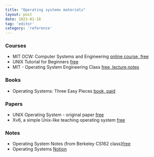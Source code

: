 ```yaml
---
title: "Operating systems materials"
layout: post
date: 2023-01-16
tag: 'editor'
category: 'reference'
---
```


### Courses
- MIT OCW: Computer Systems and Engineering [online course, free](https://ocw.mit.edu/courses/6-033-computer-system-engineering-spring-2018/)
- UNIX Tutorial for Beginners [free](http://www.ee.surrey.ac.uk/Teaching/Unix/)
- MIT - Operating System Engineering Class [free, lecture notes](https://pdos.csail.mit.edu/6.828/2021/schedule.html)

### Books
- Operating Systems: Three Easy Pieces [book, paid](https://pages.cs.wisc.edu/~remzi/OSTEP/)

### Papers
- UNIX Operating System - original paper [free](http://people.eecs.berkeley.edu/~brewer/cs262/unix.pdf)
- Xv6, a simple Unix-like teaching operating system [free](https://pdos.csail.mit.edu/6.828/2012/xv6.html#:~:text=Xv6%20is%20a%20teaching%20operating,on%20the%20source%20code%20itself.)

### Notes
- Operating System Notes (from Berkeley CS162 class)[free](https://github.com/darshanime/notes/blob/master/operating_systems.org)
- Operating Systems [Notion](https://elegant-quince-143.notion.site/Operating-Systems-ae9ec43359434402a5254f5c1850cbdd)

